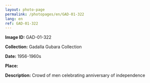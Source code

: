 ```yaml
---
layout: photo-page
permalink: /photopages/en/GAD-01-322
lang: en
ref: GAD-01-322
---
```


**Image ID:** GAD-01-322

**Collection:** Gadalla Gubara Collection

**Date:** 1956-1960s

**Place:**

**Description:** Crowd of men celebrating anniversary of independence
